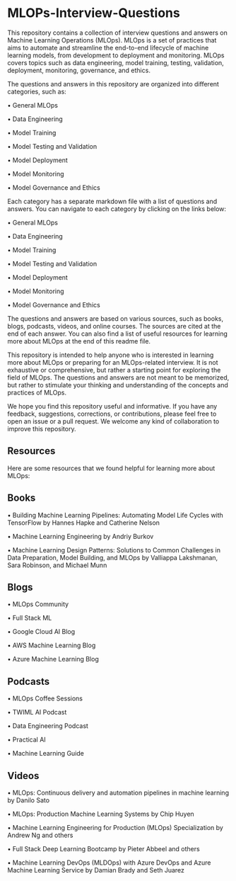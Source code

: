 # MLOPs-Interview-Questions

This repository contains a collection of interview questions and answers on Machine Learning Operations (MLOps). MLOps is a set of practices that aims to automate and streamline the end-to-end lifecycle of machine learning models, from development to deployment and monitoring. MLOps covers topics such as data engineering, model training, testing, validation, deployment, monitoring, governance, and ethics.

The questions and answers in this repository are organized into different categories, such as:

•  General MLOps

•  Data Engineering

•  Model Training

•  Model Testing and Validation

•  Model Deployment

•  Model Monitoring

•  Model Governance and Ethics

Each category has a separate markdown file with a list of questions and answers. You can navigate to each category by clicking on the links below:

•  General MLOps

•  Data Engineering

•  Model Training

•  Model Testing and Validation

•  Model Deployment

•  Model Monitoring

•  Model Governance and Ethics

The questions and answers are based on various sources, such as books, blogs, podcasts, videos, and online courses. The sources are cited at the end of each answer. You can also find a list of useful resources for learning more about MLOps at the end of this readme file.

This repository is intended to help anyone who is interested in learning more about MLOps or preparing for an MLOps-related interview. It is not exhaustive or comprehensive, but rather a starting point for exploring the field of MLOps. The questions and answers are not meant to be memorized, but rather to stimulate your thinking and understanding of the concepts and practices of MLOps.

We hope you find this repository useful and informative. If you have any feedback, suggestions, corrections, or contributions, please feel free to open an issue or a pull request. We welcome any kind of collaboration to improve this repository.

## Resources
Here are some resources that we found helpful for learning more about MLOps:

## Books
•  Building Machine Learning Pipelines: Automating Model Life Cycles with TensorFlow by Hannes Hapke and Catherine Nelson

•  Machine Learning Engineering by Andriy Burkov

•  Machine Learning Design Patterns: Solutions to Common Challenges in Data Preparation, Model Building, and MLOps by Valliappa Lakshmanan, Sara Robinson, and Michael Munn
## Blogs
•  MLOps Community

•  Full Stack ML

•  Google Cloud AI Blog

•  AWS Machine Learning Blog

•  Azure Machine Learning Blog

## Podcasts
•  MLOps Coffee Sessions

•  TWIML AI Podcast

•  Data Engineering Podcast

•  Practical AI

•  Machine Learning Guide

## Videos
•  MLOps: Continuous delivery and automation pipelines in machine learning by Danilo Sato

•  MLOps: Production Machine Learning Systems by Chip Huyen

•  Machine Learning Engineering for Production (MLOps) Specialization by Andrew Ng and others

•  Full Stack Deep Learning Bootcamp by Pieter Abbeel and others

•  Machine Learning DevOps (MLDOps) with Azure DevOps and Azure Machine Learning Service by Damian Brady and Seth Juarez



